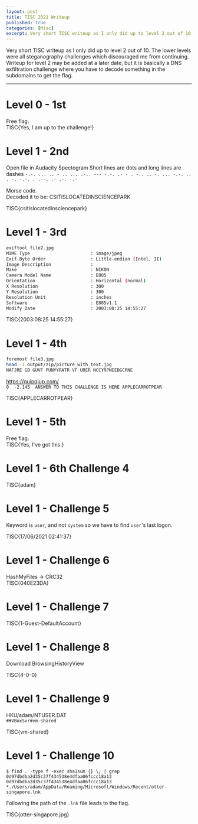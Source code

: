 ```yaml
---
layout: post
title: TISC 2021 Writeup
published: true
categories: [Misc]
excerpt: Very short TISC writeup as I only did up to level 2 out of 10. The lower levels were all steganography challenges which discouraged me from continuing. Writeup for level 2 may be added at a later date, but it is basically a DNS exfiltration challenge where you have to decode something in the subdomains to get the flag. 
---
```


Very short TISC writeup as I only did up to level 2 out of 10. The lower levels were all steganography challenges which discouraged me from continuing. Writeup for level 2 may be added at a later date, but it is basically a DNS exfiltration challenge where you have to decode something in the subdomains to get the flag. 

---

# Level 0 - 1st 

Free flag.    
TISC{Yes, I am up to the challenge!}


# Level 1 - 2nd

Open file in Audacity
Spectogram
Short lines are dots and long lines are dashes 
`-.-. ... .. - .. ... .-.. --- -.-. .- - . -.. .. -. ... -.-. .. . -. -.-. . .--. .- .-. -.-`

Morse code.     
Decoded it to be: CSITISLOCATEDINSCIENCEPARK

TISC{csitislocatedinsciencepark}

# Level 1 - 3rd

```bash
exiftool file2.jpg
MIME Type                       : image/jpeg
Exif Byte Order                 : Little-endian (Intel, II)
Image Description               : 
Make                            : NIKON
Camera Model Name               : E885
Orientation                     : Horizontal (normal)
X Resolution                    : 300
Y Resolution                    : 300
Resolution Unit                 : inches
Software                        : E885v1.1
Modify Date                     : 2003:08:25 14:55:27
```

TISC{2003:08:25 14:55:27}

# Level 1 - 4th

```bash
foremost file3.jpg
head -1 output/zip/picture_with_text.jpg
NAFJRE GB GUVF PUNYYRATR VF URER NCCYRPNEEBGCRNE
```

https://quipqiup.com/    
`0	-2.145	ANSWER TO THIS CHALLENGE IS HERE APPLECARROTPEAR`

TISC{APPLECARROTPEAR}

# Level 1 - 5th

Free flag.     
TISC{Yes, I've got this.}

# Level 1 - 6th Challenge 4

TISC{adam}

# Level 1 - Challenge 5

Keyword is `user`, and not `system` so we have to find `user`'s last logon.

TISC{17/06/2021 02:41:37}

# Level 1 - Challenge 6

HashMyFiles -> CRC32    
TISC{040E23DA}

# Level 1 - Challenge 7 

TISC{1-Guest-DefaultAccount}

# Level 1 - Challenge 8

Download BrowsingHistoryView

TISC{4-0-0}

# Level 1 - Challenge 9 

HKU/adam/NTUSER.DAT    
`##VBoxSvr#vm-shared`

TISC{vm-shared}

# Level 1 - Challenge 10
```
$ find . -type f -exec sha1sum {} \; | grep 0d97dbdba2d35c37f434538e4dfaa06fccc18a13
0d97dbdba2d35c37f434538e4dfaa06fccc18a13 *./Users/adam/AppData/Roaming/Microsoft/Windows/Recent/otter-singapore.lnk
```

Following the path of the `.lnk` file leads to the flag. 

TISC{otter-singapore.jpg}